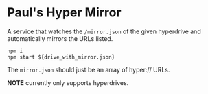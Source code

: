 # Paul's Hyper Mirror

A service that watches the `/mirror.json` of the given hyperdrive and automatically mirrors the URLs listed.

```
npm i
npm start ${drive_with_mirror.json}
```

The `mirror.json` should just be an array of hyper:// URLs.

**NOTE** currently only supports hyperdrives.